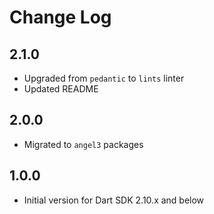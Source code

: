 # Change Log

## 2.1.0

* Upgraded from `pedantic` to `lints` linter
* Updated README

## 2.0.0

* Migrated to `angel3` packages

## 1.0.0

* Initial version for Dart SDK 2.10.x and below
